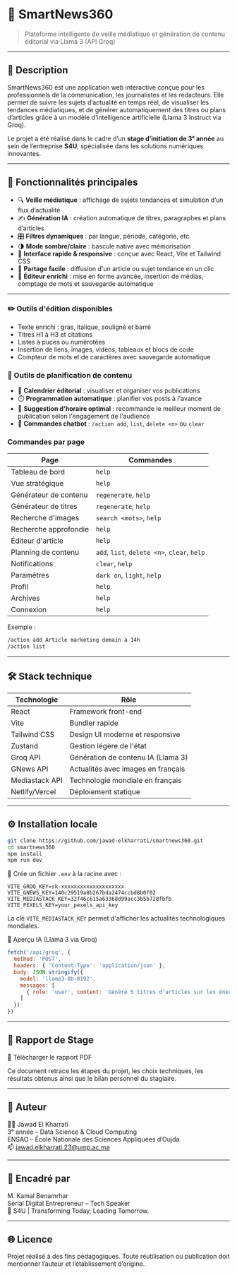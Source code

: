 # 📰 SmartNews360

> Plateforme intelligente de veille médiatique et génération de contenu éditorial via Llama 3 (API Groq)

---

## 📌 Description

SmartNews360 est une application web interactive conçue pour les professionnels de la communication, les journalistes et les rédacteurs. Elle permet de suivre les sujets d’actualité en temps réel, de visualiser les tendances médiatiques, et de générer automatiquement des titres ou plans d’articles grâce à un modèle d’intelligence artificielle (Llama 3 Instruct via Groq).

Le projet a été réalisé dans le cadre d’un **stage d’initiation de 3ᵉ année** au sein de l’entreprise **S4U**, spécialisée dans les solutions numériques innovantes.

---

## 🎯 Fonctionnalités principales

- 🔍 **Veille médiatique** : affichage de sujets tendances et simulation d’un flux d’actualité
- ✍️ **Génération IA** : création automatique de titres, paragraphes et plans d’articles
- 🎛️ **Filtres dynamiques** : par langue, période, catégorie, etc.
- 🌗 **Mode sombre/claire** : bascule native avec mémorisation
- 🚀 **Interface rapide & responsive** : conçue avec React, Vite et Tailwind CSS
- 🔗 **Partage facile** : diffusion d'un article ou sujet tendance en un clic
- 📝 **Éditeur enrichi** : mise en forme avancée, insertion de médias, comptage
  de mots et sauvegarde automatique

---

### ✏️ Outils d'édition disponibles

- Texte enrichi : gras, italique, souligné et barré
- Titres H1 à H3 et citations
- Listes à puces ou numérotées
- Insertion de liens, images, vidéos, tableaux et blocs de code
- Compteur de mots et de caractères avec sauvegarde automatique

### 📑 Outils de planification de contenu

- 📆 **Calendrier éditorial** : visualiser et organiser vos publications
- ⏱️ **Programmation automatique** : planifier vos posts à l'avance
- 📲 **Suggestion d'horaire optimal** : recommande le meilleur moment de publication selon l'engagement de l'audience
- 🤖 **Commandes chatbot** : `/action add`, `list`, `delete <n>` ou `clear`

### Commandes par page

| Page | Commandes |
|------|-----------|
| Tableau de bord | `help` |
| Vue stratégique | `help` |
| Générateur de contenu | `regenerate`, `help` |
| Générateur de titres | `regenerate`, `help` |
| Recherche d'images | `search <mots>`, `help` |
| Recherche approfondie | `help` |
| Éditeur d'article | `help` |
| Planning de contenu | `add`, `list`, `delete <n>`, `clear`, `help` |
| Notifications | `clear`, `help` |
| Paramètres | `dark on`, `light`, `help` |
| Profil | `help` |
| Archives | `help` |
| Connexion | `help` |

Exemple :

```bash
/action add Article marketing demain à 14h
/action list
```

---

## 🛠️ Stack technique

| Technologie   | Rôle                                  |
|---------------|----------------------------------------|
| React         | Framework front-end                   |
| Vite          | Bundler rapide                        |
| Tailwind CSS  | Design UI moderne et responsive       |
| Zustand       | Gestion légère de l'état              |
| Groq API      | Génération de contenu IA (Llama 3)    |
| GNews API     | Actualités avec images en français     |
| Mediastack API| Technologie mondiale en français       |
| Netlify/Vercel| Déploiement statique                  |

---

## ⚙️ Installation locale

```bash
git clone https://github.com/jawad-elkharrati/smartnews360.git
cd smartnews360
npm install
npm run dev
```

📌 Crée un fichier `.env` à la racine avec :

```env
VITE_GROQ_KEY=sk-xxxxxxxxxxxxxxxxxxxx
VITE_GNEWS_KEY=140c29519a8b267bda2474ccbd8b0f02
VITE_MEDIASTACK_KEY=32f46c615a63368d99acc3b5b728fbfb
VITE_PEXELS_KEY=your_pexels_api_key
```

La clé `VITE_MEDIASTACK_KEY` permet d'afficher les actualités technologiques mondiales.

🧠 Aperçu IA (Llama 3 via Groq)

```js
fetch('/api/groq', {
  method: 'POST',
  headers: { 'Content-Type': 'application/json' },
  body: JSON.stringify({
    model: 'llama3-8b-8192',
    messages: [
      { role: 'user', content: 'Génère 5 titres d’articles sur les énergies renouvelables au Maroc.' }
    ]
  })
})
```

---

## 📄 Rapport de Stage

📘 Télécharger le rapport PDF

Ce document retrace les étapes du projet, les choix techniques, les résultats obtenus ainsi que le bilan personnel du stagiaire.

---

## 📌 Auteur

👨‍🎓 Jawad El Kharrati  
3ᵉ année – Data Science & Cloud Computing  
ENSAO – École Nationale des Sciences Appliquées d’Oujda  
📫 jawad.elkharrati.23@ump.ac.ma

---

## 🏢 Encadré par

M. Kamal Benamrhar  
Serial Digital Entrepreneur – Tech Speaker  
📍 S4U | Transforming Today, Leading Tomorrow.


---

## 🌐 Licence

Projet réalisé à des fins pédagogiques. Toute réutilisation ou publication doit mentionner l’auteur et l’établissement d’origine.
